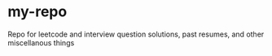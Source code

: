 # my-repo
Repo for leetcode and interview question solutions, past resumes, and other miscellanous things


